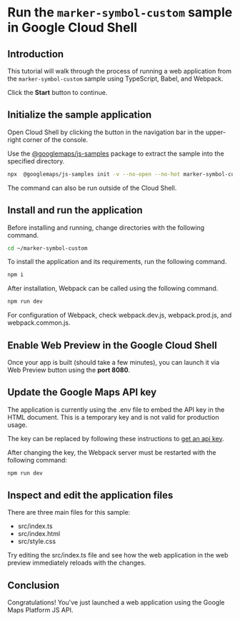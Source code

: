 # Run the `marker-symbol-custom` sample in Google Cloud Shell

<walkthrough-tutorial-duration duration="10"/>

## Introduction

This tutorial will walk through the process of running a web application from
the `marker-symbol-custom` sample using TypeScript, Babel, and Webpack.

Click the **Start** button to continue.

## Initialize the sample application

Open Cloud Shell by clicking the
<walkthrough-cloud-shell-icon></walkthrough-cloud-shell-icon> button in the
navigation bar in the upper-right corner of the console.

Use the [@googlemaps/js-samples](https://www.npmjs.com/package/@googlemaps/js-samples) package to 
extract the sample into the specified directory.

```bash
npx  @googlemaps/js-samples init -v --no-open --no-hot marker-symbol-custom ~/marker-symbol-custom
```

The command can also be run outside of the Cloud Shell.

## Install and run the application

Before installing and running, change directories with the following command.

```bash
cd ~/marker-symbol-custom
```

To install the application and its requirements, run the following command.

```bash
npm i
```

After installation, Webpack can be called using the following command.

```bash
npm run dev
```

For configuration of Webpack, check
<walkthrough-editor-open-file filePath="marker-symbol-custom/webpack.dev.js">webpack.dev.js</walkthrough-editor-open-file>,
<walkthrough-editor-open-file filePath="marker-symbol-custom/webpack.prod.js">webpack.prod.js</walkthrough-editor-open-file>,
and
<walkthrough-editor-open-file filePath="marker-symbol-custom/webpack.common.js">webpack.common.js</walkthrough-editor-open-file>.

## Enable Web Preview in the Google Cloud Shell

Once your app is built (should take a few minutes), you can launch it via
<walkthrough-spotlight-pointer target="cloudshell" spotlightId="devshell-web-preview-button">Web
Preview button</walkthrough-spotlight-pointer> using the **port 8080**.

## Update the Google Maps API key

The application is currently using the
<walkthrough-editor-open-file filePath="marker-symbol-custom/.env">.env</walkthrough-editor-open-file>
file to embed the API key in the HTML document. This is a temporary key and is
not valid for production usage.

The key can be replaced by following these instructions to
[get an api key](https://developers.google.com/maps/documentation/javascript/get-api-key).

After changing the key, the Webpack server must be restarted with the following
command:

```bash
npm run dev
```

## Inspect and edit the application files

There are three main files for this sample:

*   <walkthrough-editor-open-file filePath="marker-symbol-custom/src/index.ts">src/index.ts</walkthrough-editor-open-file>
*   <walkthrough-editor-open-file filePath="marker-symbol-custom/src/index.html">src/index.html</walkthrough-editor-open-file>
*   <walkthrough-editor-open-file filePath="marker-symbol-custom/src/style.css">src/style.css</walkthrough-editor-open-file>

Try editing the <walkthrough-editor-open-file filePath="marker-symbol-custom/src/index.ts">src/index.ts</walkthrough-editor-open-file> file and see how the web application in the web preview immediately reloads with the changes.

## Conclusion

<walkthrough-conclusion-trophy></walkthrough-conclusion-trophy>

Congratulations! You've just launched a web application using the Google Maps
Platform JS API.
